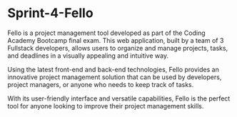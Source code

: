 # Sprint-4-Fello
Fello is a project management tool developed as part of the Coding Academy Bootcamp final exam. This web application, built by a team of 3 Fullstack developers, allows users to organize and manage projects, tasks, and deadlines in a visually appealing and intuitive way.

Using the latest front-end and back-end technologies, Fello provides an innovative project management solution that can be used by developers, project managers, or anyone who needs to keep track of tasks.

With its user-friendly interface and versatile capabilities, Fello is the perfect tool for anyone looking to improve their project management skills.

